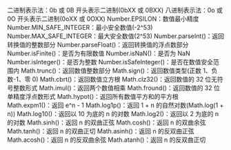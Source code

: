二进制表示法：0b 或 0B 开头表示二进制(0bXX 或 0BXX)
八进制表示法：0o 或 0O 开头表示二进制(0oXX 或 0OXX)
Number.EPSILON：数值最小精度
Number.MIN_SAFE_INTEGER：最小安全数值(-2^53)
Number.MAX_SAFE_INTEGER：最大安全数值(2^53)
Number.parseInt()：返回转换值的整数部分
Number.parseFloat()：返回转换值的浮点数部分
Number.isFinite()：是否为有限数值
Number.isNaN()：是否为 NaN
Number.isInteger()：是否为整数
Number.isSafeInteger()：是否在数值安全范围内
Math.trunc()：返回数值整数部分
Math.sign()：返回数值类型(正数 1、负数-1、零 0)
Math.cbrt()：返回数值立方根
Math.clz32()：返回数值的 32 位无符号整数形式
Math.imul()：返回两个数值相乘
Math.fround()：返回数值的 32 位单精度浮点数形式
Math.hypot()：返回所有数值平方和的平方根
Math.expm1()：返回 e^n - 1
Math.log1p()：返回 1 + n 的自然对数(Math.log(1 + n))
Math.log10()：返回以 10 为底的 n 的对数
Math.log2()：返回以 2 为底的 n 的对数
Math.sinh()：返回 n 的双曲正弦
Math.cosh()：返回 n 的双曲余弦
Math.tanh()：返回 n 的双曲正切
Math.asinh()：返回 n 的反双曲正弦
Math.acosh()：返回 n 的反双曲余弦
Math.atanh()：返回 n 的反双曲正切
